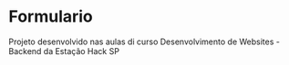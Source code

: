 # Formulario
Projeto desenvolvido nas aulas di curso Desenvolvimento de Websites - Backend da Estação Hack SP
